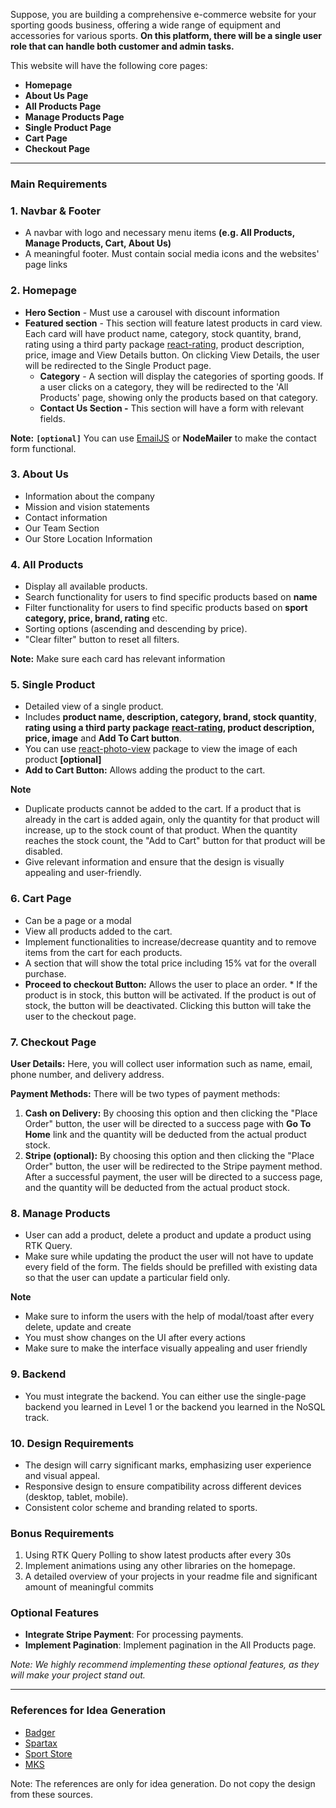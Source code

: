 

Suppose, you are building a comprehensive e-commerce website for your sporting goods business, offering a wide range of equipment and accessories for various sports. **On this platform, there will be a single user role that can handle both customer and admin tasks.**

  

This website will have the following core pages:

*   **Homepage**
*   **About Us Page**
*   **All Products Page**
*   **Manage Products Page**
*   **Single Product Page**
*   **Cart Page**
*   **Checkout Page**

  

* * *

### Main Requirements

  

### **1\. Navbar & Footer**

*   A navbar with logo and necessary menu items **(e.g. All Products, Manage Products, Cart, About Us)**
*   A meaningful footer. Must contain social media icons and the websites' page links

  

### **2. Homepage**

  * **Hero Section** - Must use a carousel with discount information
  * **Featured section** - This section will feature latest products in card view. Each card will have product name, category, stock quantity, brand, rating using a third party package [react-rating](https://www.npmjs.com/package/react-rating), product description, price, image and View Details button. On clicking View Details, the user will be redirected to the Single Product page.
    *   **Category** \- A section will display the categories of sporting goods. If a user clicks on a category, they will be redirected to the 'All Products' page, showing only the products based on that category.
    *   **Contact Us Section -** This section will have a form with relevant fields.

  

**Note:**
**`[optional]`** You can use [EmailJS](https://www.emailjs.com/) or **NodeMailer** to make the contact form functional.

  

### **3. About Us**

  *   Information about the company
  *   Mission and vision statements
  *   Contact information
  *   Our Team Section
  *   Our Store Location Information

### **4. All Products**

  * Display all available products.
  * Search functionality for users to find specific products based on **name**
  * Filter functionality for users to find specific products based on **sport category, price, brand, rating** etc.
  * Sorting options (ascending and descending by price).
  * "Clear filter" button to reset all filters.

  

**Note:** Make sure each card has relevant information

  

### **5\. Single Product**

  * Detailed view of a single product.
  * Includes **product name, description, category, brand, stock quantity**, **rating using a third party package** [**react-rating**](https://www.npmjs.com/package/react-rating)**, product description, price, image** and **Add To Cart button**.
  * You can use [react-photo-view](https://github.com/MinJieLiu/react-photo-view) package to view the image of each product **\[optional\]**
  * **Add to Cart Button:** Allows adding the product to the cart.

**Note**

* Duplicate products cannot be added to the cart. If a product that is already in the cart is added again, only the quantity for that product will increase, up to the stock count of that product. When the quantity reaches the stock count, the "Add to Cart" button for that product will be disabled.
* Give relevant information and ensure that the design is visually appealing and user-friendly.

  

### **6. Cart Page**

  * Can be a page or a modal
  * View all products added to the cart.
  * Implement functionalities to increase/decrease quantity and to remove items from the cart for each products.
  * A section that will show the total price including 15% vat for the overall purchase.
  * **Proceed to checkout Button:** Allows the user to place an order.
        *   If the product is in stock, this button will be activated. If the product is out of stock, the button will be deactivated. Clicking this button will take the user to the checkout page.

  

### **7. Checkout Page**

  

**User Details:** Here, you will collect user information such as name, email, phone number, and delivery address.

  

**Payment Methods:** There will be two types of payment methods:

1. **Cash on Delivery:** By choosing this option and then clicking the "Place Order" button, the user will be directed to a success page with **Go To Home** link and the quantity will be deducted from the actual product stock.
2. **Stripe (optional):** By choosing this option and then clicking the "Place Order" button, the user will be redirected to the Stripe payment method. After a successful payment, the user will be directed to a success page, and the quantity will be deducted from the actual product stock.

  

### **8. Manage Products**

*   User can add a product, delete a product and update a product using RTK Query.
*   Make sure while updating the product the user will not have to update every field of the form. The fields should be prefilled with existing data so that the user can update a particular field only.

  

**Note**

  * Make sure to inform the users with the help of modal/toast after every delete, update and create
  * You must show changes on the UI after every actions
  * Make sure to make the interface visually appealing and user friendly

  

### **9. Backend**

*   You must integrate the backend. You can either use the single-page backend you learned in Level 1 or the backend you learned in the NoSQL track.

  

### **10. Design Requirements**

  

*   The design will carry significant marks, emphasizing user experience and visual appeal.
*   Responsive design to ensure compatibility across different devices (desktop, tablet, mobile).
*   Consistent color scheme and branding related to sports.

  

### Bonus Requirements

1. Using RTK Query Polling to show latest products after every 30s
2. Implement animations using any other libraries on the homepage.
3. A detailed overview of your projects in your readme file and significant amount of meaningful commits

  

### Optional Features

*   **Integrate Stripe Payment**: For processing payments.
*   **Implement Pagination**: Implement pagination in the All Products page.

  

_Note: We highly recommend implementing these optional features, as they will make your project stand out._

  

* * *

  

### **References for Idea Generation**

  

*   [Badger](https://www.bsgsports.com/)
*   [Spartax](https://websitedemos.net/sports-wear-store-04/?customize=template)
*   [Sport Store](https://ordasoft.com/demo.php?view=pc&t=Sport%20store)
*   [MKS](https://mkscricket.com/)

  

Note: The references are only for idea generation. Do not copy the design from these sources.
